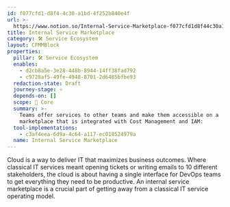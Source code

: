 ```yaml
---
id: f077cfd1-d8f4-4c30-a1bd-4f252b840e4f
url: >-
  https://www.notion.so/Internal-Service-Marketplace-f077cfd1d8f44c30a1bd4f252b840e4f
title: Internal Service Marketplace
category: 🛠 Service Ecosystem
layout: CFMMBlock
properties:
  pillar: 🛠 Service Ecosystem
  enables:
    - d2cb8a5e-3e28-448b-8944-14ff38fad792
    - c9728af5-49fe-4948-8701-2d6485bfbe93
  redaction-state: Draft
  journey-stage: ⭐️
  depends-on: []
  scope: 🏢 Core
  summary: >-
    Teams offer services to other teams and make them accessible on a
    marketplace that is integrated with Cost Management and IAM:
  tool-implementations:
    - c3af4eea-6d9a-4c64-a117-ec018524979a
  name: Internal Service Marketplace
---
```


Cloud is a way to deliver IT that maximizes business outcomes. Where classical IT services meant opening tickets or writing emails to 10 different stakeholders, the cloud is about having a single interface for DevOps teams to get everything they need to be productive. An internal service marketplace is a crucial part of getting away from a classical IT service operating model.

